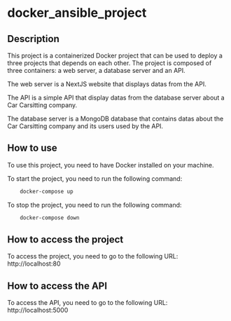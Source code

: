 # docker_ansible_project

## Description
This project is a containerized Docker project that can be used to deploy a three projects that depends on each other. The project is composed of three containers: a web server, a database server and an API. 

The web server is a NextJS website that displays datas from the API. 

The API is a simple API that display datas from the database server about a Car Carsitting company.

The database server is a MongoDB database that contains datas about the Car Carsitting company and its users used by the API.

## How to use
To use this project, you need to have Docker installed on your machine.

To start the project, you need to run the following command:
```bash
    docker-compose up
```

To stop the project, you need to run the following command:
```bash
    docker-compose down
```

## How to access the project
To access the project, you need to go to the following URL: http://localhost:80

## How to access the API
To access the API, you need to go to the following URL: http://localhost:5000



